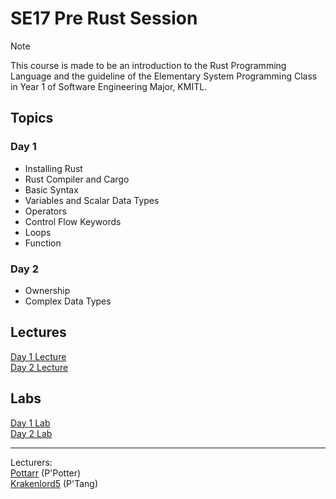 # SE17 Pre Rust Session

> [!Note]
> This course is made to be an introduction to the Rust Programming
> Language and the guideline of the Elementary System Programming
> Class in Year 1 of Software Engineering Major, KMITL.  

## Topics

### Day 1
- Installing Rust
- Rust Compiler and Cargo
- Basic Syntax
- Variables and Scalar Data Types
- Operators
- Control Flow Keywords
- Loops
- Function

### Day 2
- Ownership
- Complex Data Types

## Lectures
[Day 1 Lecture](Lectures/Day1/Day1.md)  
[Day 2 Lecture](Lectures/Day2/Day2.md)  

## Labs
[Day 1 Lab]()  
[Day 2 Lab]()  


---
Lecturers:  
[Pottarr](https://github.com/Pottarr) (P'Potter)  
[Krakenlord5](https://github.com/Krakenlord5) (P'Tang)
